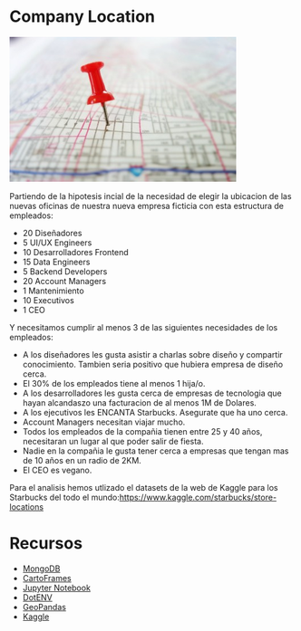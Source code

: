 # Company Location
![Titulo](./images/titulo.jpg)

Partiendo de la hipotesis incial de la necesidad de elegir la ubicacion de las nuevas oficinas de nuestra nueva empresa ficticia con esta estructura de empleados: 

* 20 Diseñadores
* 5 UI/UX Engineers
* 10 Desarrolladores Frontend
* 15 Data Engineers
* 5 Backend Developers
* 20 Account Managers
* 1 Mantenimiento
* 10 Executivos
* 1 CEO

Y necesitamos cumplir al menos 3 de las siguientes necesidades de los empleados:

* A los diseñadores les gusta asistir a charlas sobre diseño y compartir conocimiento. Tambien seria positivo que hubiera empresa de diseño cerca.
* El 30% de los empleados tiene al menos 1 hija/o.
* A los desarrolladores les gusta cerca de empresas de tecnologia que hayan alcandaszo una facturacion de al menos 1M de Dolares.
* A los ejecutivos les ENCANTA Starbucks. Asegurate que ha uno cerca.
* Account Managers necesitan viajar mucho.
* Todos los empleados de la compañia tienen entre 25 y 40 años, necesitaran un lugar al que poder salir de fiesta.
* Nadie en la compañia le gusta tener cerca a empresas que tengan mas de 10 años en un radio de 2KM.
* El CEO es vegano.

Para el analisis hemos utlizado el datasets de la web de Kaggle para los Starbucks del todo el mundo:https://www.kaggle.com/starbucks/store-locations

# Recursos

* [MongoDB](https://docs.mongodb.com/)
* [CartoFrames](https://carto.com/developers/)
* [Jupyter Notebook](https://jupyter.org/)
* [DotENV](https://pypi.org/project/python-dotenv/)
* [GeoPandas](https://geopandas.org/)
* [Kaggle](https://www.kaggle.com/)
